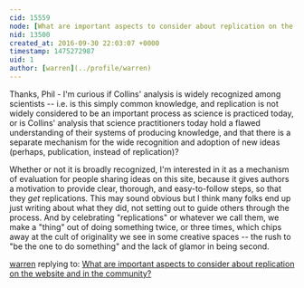 ```yaml
---
cid: 15559
node: [What are important aspects to consider about replication on the website and in the community?](../notes/liz/09-28-2016/what-are-important-aspects-to-consider-about-replication-on-the-website-and-in-the-community)
nid: 13500
created_at: 2016-09-30 22:03:07 +0000
timestamp: 1475272987
uid: 1
author: [warren](../profile/warren)
---
```


Thanks, Phil - I'm curious if Collins' analysis is widely recognized among scientists -- i.e. is this simply common knowledge, and replication is not widely considered to be an important process as science is practiced today, or is Collins' analysis that science practitioners today hold a flawed understanding of their systems of producing knowledge, and that there is a separate mechanism for the wide recognition and adoption of new ideas (perhaps, publication, instead of replication)?

Whether or not it is broadly recognized, I'm interested in it as a mechanism of evaluation for people sharing ideas on this site, because it gives authors a motivation to provide clear, thorough, and easy-to-follow steps, so that they *get* replications. This may sound obvious but I think many folks end up just writing about what they did, not setting out to guide others through the process. And by celebrating "replications" or whatever we call them, we make a "thing" out of doing something twice, or three times, which chips away at the cult of originality we see in some creative spaces -- the rush to "be the one to do something" and the lack of glamor in being second. 

[warren](../profile/warren) replying to: [What are important aspects to consider about replication on the website and in the community?](../notes/liz/09-28-2016/what-are-important-aspects-to-consider-about-replication-on-the-website-and-in-the-community)

